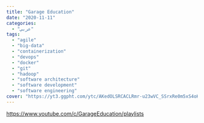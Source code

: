 ```yaml
---
title: "Garage Education"
date: "2020-11-11"
categories:
  - "عربي"
tags:
  - "agile"
  - "big-data"
  - "containerization"
  - "devops"
  - "docker"
  - "git"
  - "hadoop"
  - "software architecture"
  - "software development"
  - "software engineering"
cover: "https://yt3.ggpht.com/ytc/AKedOLSRCACLRmr-u23wVC_SSrxRe0m5xS4oKELuiD1l=s88-c-k-c0x00ffffff-no-rj"
---
```


https://www.youtube.com/c/GarageEducation/playlists
